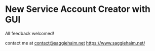 # New Service Account Creator with GUI

All feedback welcomed!

contact me at contact@saggiehaim.net
https://www.saggiehaim.net/
